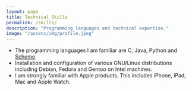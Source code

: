 ```yaml
---
layout: page
title: Technical Skills
permalink: /skills/
description: "Programming languages and technical expertise."
image: "/assets/img/profile.jpeg"
---
```

- The programming languages I am familiar are C, Java, Python and [Scheme](https://www.scheme.org).  
- Installation and configuration of various GNU/Linux distributions including Debian, Fedora and Gentoo on Intel machines.
- I am strongly familiar with Apple products. This includes iPhone, iPad, Mac and Apple Watch.